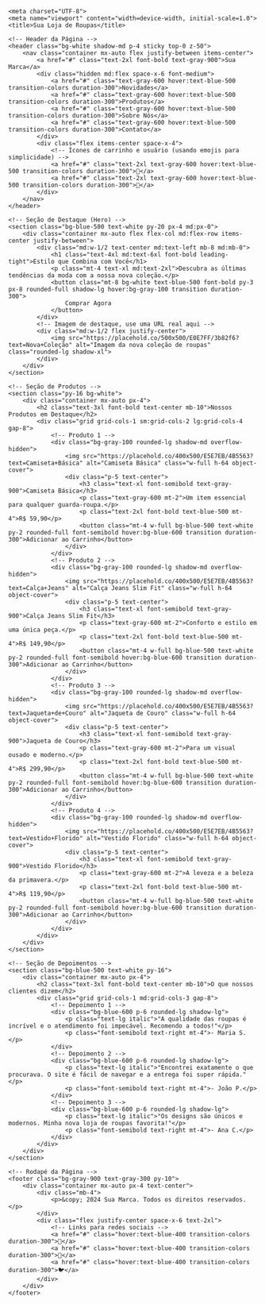 
    <meta charset="UTF-8">
    <meta name="viewport" content="width=device-width, initial-scale=1.0">
    <title>Sua Loja de Roupas</title>
 <title>Sua Loja de Roupas</title>
    <!-- Inclui o CDN do Tailwind CSS para estilização rápida e responsiva -->
    <script src="https://cdn.tailwindcss.com"></script>
    <style>
        @import url('https://fonts.googleapis.com/css2?family=Inter:wght@400;600;700&display=swap');
        body {
            font-family: 'Inter', sans-serif;
        }
        /* Efeito de hover personalizado para os botões */
        .btn-primary:hover {
            background-color: #3b82f6;
            transform: scale(1.05);
            transition: all 0.3s ease;
        }
        .btn-secondary:hover {
            background-color: #f3f4f6;
            color: #1f2937;
            transform: scale(1.05);
            transition: all 0.3s ease;
        }
    </style>
</head>
<body class="bg-gray-50 text-gray-800">

    <!-- Header da Página -->
    <header class="bg-white shadow-md p-4 sticky top-0 z-50">
        <nav class="container mx-auto flex justify-between items-center">
            <a href="#" class="text-2xl font-bold text-gray-900">Sua Marca</a>
            <div class="hidden md:flex space-x-6 font-medium">
                <a href="#" class="text-gray-600 hover:text-blue-500 transition-colors duration-300">Novidades</a>
                <a href="#" class="text-gray-600 hover:text-blue-500 transition-colors duration-300">Produtos</a>
                <a href="#" class="text-gray-600 hover:text-blue-500 transition-colors duration-300">Sobre Nós</a>
                <a href="#" class="text-gray-600 hover:text-blue-500 transition-colors duration-300">Contato</a>
            </div>
            <div class="flex items-center space-x-4">
                <!-- Ícones de carrinho e usuário (usando emojis para simplicidade) -->
                <a href="#" class="text-2xl text-gray-600 hover:text-blue-500 transition-colors duration-300">🛒</a>
                <a href="#" class="text-2xl text-gray-600 hover:text-blue-500 transition-colors duration-300">👤</a>
            </div>
        </nav>
    </header>

    <!-- Seção de Destaque (Hero) -->
    <section class="bg-blue-500 text-white py-20 px-4 md:px-0">
        <div class="container mx-auto flex flex-col md:flex-row items-center justify-between">
            <div class="md:w-1/2 text-center md:text-left mb-8 md:mb-0">
                <h1 class="text-4xl md:text-6xl font-bold leading-tight">Estilo que Combina com Você</h1>
                <p class="mt-4 text-xl md:text-2xl">Descubra as últimas tendências da moda com a nossa nova coleção.</p>
                <button class="mt-8 bg-white text-blue-500 font-bold py-3 px-8 rounded-full shadow-lg hover:bg-gray-100 transition duration-300">
                    Comprar Agora
                </button>
            </div>
            <!-- Imagem de destaque, use uma URL real aqui -->
            <div class="md:w-1/2 flex justify-center">
                <img src="https://placehold.co/500x500/E0E7FF/3b82f6?text=Nova+Coleção" alt="Imagem da nova coleção de roupas" class="rounded-lg shadow-xl">
            </div>
        </div>
    </section>

    <!-- Seção de Produtos -->
    <section class="py-16 bg-white">
        <div class="container mx-auto px-4">
            <h2 class="text-3xl font-bold text-center mb-10">Nossos Produtos em Destaque</h2>
            <div class="grid grid-cols-1 sm:grid-cols-2 lg:grid-cols-4 gap-8">
                <!-- Produto 1 -->
                <div class="bg-gray-100 rounded-lg shadow-md overflow-hidden">
                    <img src="https://placehold.co/400x500/E5E7EB/4B5563?text=Camiseta+Básica" alt="Camiseta Básica" class="w-full h-64 object-cover">
                    <div class="p-5 text-center">
                        <h3 class="text-xl font-semibold text-gray-900">Camiseta Básica</h3>
                        <p class="text-gray-600 mt-2">Um item essencial para qualquer guarda-roupa.</p>
                        <p class="text-2xl font-bold text-blue-500 mt-4">R$ 59,90</p>
                        <button class="mt-4 w-full bg-blue-500 text-white py-2 rounded-full font-semibold hover:bg-blue-600 transition duration-300">Adicionar ao Carrinho</button>
                    </div>
                </div>
                <!-- Produto 2 -->
                <div class="bg-gray-100 rounded-lg shadow-md overflow-hidden">
                    <img src="https://placehold.co/400x500/E5E7EB/4B5563?text=Calça+Jeans" alt="Calça Jeans Slim Fit" class="w-full h-64 object-cover">
                    <div class="p-5 text-center">
                        <h3 class="text-xl font-semibold text-gray-900">Calça Jeans Slim Fit</h3>
                        <p class="text-gray-600 mt-2">Conforto e estilo em uma única peça.</p>
                        <p class="text-2xl font-bold text-blue-500 mt-4">R$ 149,90</p>
                        <button class="mt-4 w-full bg-blue-500 text-white py-2 rounded-full font-semibold hover:bg-blue-600 transition duration-300">Adicionar ao Carrinho</button>
                    </div>
                </div>
                <!-- Produto 3 -->
                <div class="bg-gray-100 rounded-lg shadow-md overflow-hidden">
                    <img src="https://placehold.co/400x500/E5E7EB/4B5563?text=Jaqueta+de+Couro" alt="Jaqueta de Couro" class="w-full h-64 object-cover">
                    <div class="p-5 text-center">
                        <h3 class="text-xl font-semibold text-gray-900">Jaqueta de Couro</h3>
                        <p class="text-gray-600 mt-2">Para um visual ousado e moderno.</p>
                        <p class="text-2xl font-bold text-blue-500 mt-4">R$ 299,90</p>
                        <button class="mt-4 w-full bg-blue-500 text-white py-2 rounded-full font-semibold hover:bg-blue-600 transition duration-300">Adicionar ao Carrinho</button>
                    </div>
                </div>
                <!-- Produto 4 -->
                <div class="bg-gray-100 rounded-lg shadow-md overflow-hidden">
                    <img src="https://placehold.co/400x500/E5E7EB/4B5563?text=Vestido+Florido" alt="Vestido Florido" class="w-full h-64 object-cover">
                    <div class="p-5 text-center">
                        <h3 class="text-xl font-semibold text-gray-900">Vestido Florido</h3>
                        <p class="text-gray-600 mt-2">A leveza e a beleza da primavera.</p>
                        <p class="text-2xl font-bold text-blue-500 mt-4">R$ 119,90</p>
                        <button class="mt-4 w-full bg-blue-500 text-white py-2 rounded-full font-semibold hover:bg-blue-600 transition duration-300">Adicionar ao Carrinho</button>
                    </div>
                </div>
            </div>
        </div>
    </section>
    
    <!-- Seção de Depoimentos -->
    <section class="bg-blue-500 text-white py-16">
        <div class="container mx-auto px-4">
            <h2 class="text-3xl font-bold text-center mb-10">O que nossos clientes dizem</h2>
            <div class="grid grid-cols-1 md:grid-cols-3 gap-8">
                <!-- Depoimento 1 -->
                <div class="bg-blue-600 p-6 rounded-lg shadow-lg">
                    <p class="text-lg italic">"A qualidade das roupas é incrível e o atendimento foi impecável. Recomendo a todos!"</p>
                    <p class="font-semibold text-right mt-4">- Maria S.</p>
                </div>
                <!-- Depoimento 2 -->
                <div class="bg-blue-600 p-6 rounded-lg shadow-lg">
                    <p class="text-lg italic">"Encontrei exatamente o que procurava. O site é fácil de navegar e a entrega foi super rápida."</p>
                    <p class="font-semibold text-right mt-4">- João P.</p>
                </div>
                <!-- Depoimento 3 -->
                <div class="bg-blue-600 p-6 rounded-lg shadow-lg">
                    <p class="text-lg italic">"Os designs são únicos e modernos. Minha nova loja de roupas favorita!"</p>
                    <p class="font-semibold text-right mt-4">- Ana C.</p>
                </div>
            </div>
        </div>
    </section>

    <!-- Rodapé da Página -->
    <footer class="bg-gray-900 text-gray-300 py-10">
        <div class="container mx-auto px-4 text-center">
            <div class="mb-4">
                <p>&copy; 2024 Sua Marca. Todos os direitos reservados.</p>
            </div>
            <div class="flex justify-center space-x-6 text-2xl">
                <!-- Links para redes sociais -->
                <a href="#" class="hover:text-blue-400 transition-colors duration-300">📘</a>
                <a href="#" class="hover:text-blue-400 transition-colors duration-300">📸</a>
                <a href="#" class="hover:text-blue-400 transition-colors duration-300">🐦</a>
            </div>
        </div>
    </footer>

</body>

